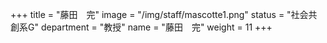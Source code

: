+++
title = "藤田　完"
image = "/img/staff/mascotte1.png"
status = "社会共創系G"
department = "教授"
name = "藤田　完"
weight = 11
+++